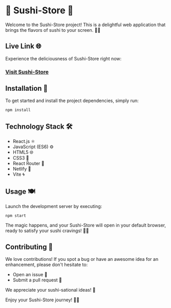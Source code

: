 <h1>🍣 Sushi-Store 🍱</h1>
    <p>Welcome to the Sushi-Store project! This is a delightful web application that brings the flavors of sushi to your screen. 🍣🍱</p>

 <h2>Live Link 🌐</h2>
    <p>Experience the deliciousness of Sushi-Store right now:</p>
    <h3><a href="https://stardust-sushi-store.netlify.app" target="_blank">Visit Sushi-Store</a></h3>

  <h2>Installation 🚀</h2>
    <p>To get started and install the project dependencies, simply run:</p>
    <pre><code>npm install</code></pre>


    
<h2>Technology Stack 🛠️</h2>
    <ul>
        <li>React.js ⚛️</li>
        <li>JavaScript (ES6) ⚙️</li>
        <li>HTML5 🌐</li>
        <li>CSS3 🎨</li>
        <li>React Router 🚀</li>
        <li>Netlify 🌟</li>
        <li>Vite 🌀</li>
    </ul>

  <h2>Usage 🍽️</h2>
    <p>Launch the development server by executing:</p>
    <pre><code>npm start</code></pre>
    <p>The magic happens, and your Sushi-Store will open in your default browser, ready to satisfy your sushi cravings! 🍣🍚</p>

  <h2>Contributing 🙌</h2>
    <p>We love contributions! If you spot a bug or have an awesome idea for an enhancement, please don't hesitate to:</p>
    <ul>
        <li>Open an issue 🐞</li>
        <li>Submit a pull request 🚀</li>
    </ul>
    <p>We appreciate your sushi-sational ideas! 🎉</p>


  <p>Enjoy your Sushi-Store journey! 🥢🎉</p>
